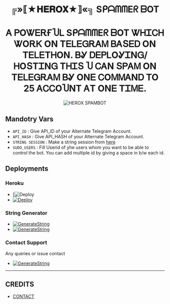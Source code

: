 <h1 align="center">
  <b> ╔»⟦★𝐇𝐄𝐑𝐎𝐗★⟧«╗ SᑭᗩᗰᗰEᖇ ᗷOT </b>
</h1>
<h1 align="center">
  <b>Ꭺ ᏢOᏔᎬᎡҒႮᏞ SᑭᗩᗰᗰEᖇ ᗷOT ᏔᎻᏆᏟᎻ ᏔOᎡᏦ OΝ TᎬᏞᎬᏀᎡᎪᎷ ᏴᎪՏᎬᎠ OΝ TᎬᏞᎬTᎻOΝ. ᏴᎽ ᎠᎬᏢᏞOᎽᏆΝᏀ/ᎻOՏTᏆΝᏀ TᎻᏆՏ Ⴎ ᏟᎪΝ ՏᏢᎪᎷ OΝ TᎬᏞᎬᏀᎡᎪᎷ ᏴᎽ OΝᎬ ᏟOᎷᎷᎪΝᎠ TO 25 ᎪᏟᏟOႮΝT ᎪT OΝᎬ TᏆᎷᎬ.</b>
</h1>
<p align="center">
  <img src="https://te.legra.ph/file/e9faf7373aa5f314637fd.jpg" alt="HEROX SPAMBOT">
</p>


## Mandotry Vars 

   - `API_ID` :  Give API_ID of your Alternate Telegram Account.
   - `API_HASH` :  Give API_HASH of your Alternate Telegram Account.
   - `STRING SESSION` :  Make a string session from [here](https://repl.it/@TeamUltroid/UltroidStringSession#main.py)
   - `SUDO_USERS` :  Fill Userid of yhe users whom you want to be able to control the bot. You can add multiple id by giving a space in b/w each id.


## Deployments

### Heroku

- [![Deploy](https://dashboard.heroku.com/new?template=https://github.com/7Hofficial/7h-Spam)
- [![Deploy](https://img.shields.io/badge/DEPLOY%20VIA%20TELEGRAM%20BOT-blueviolet?style=for-the-badge&logo=telegram)](https://telegram.dog/XTZ_HerokuBot?start=N0hvZmZpY2lhbC83aC1TcGFtIG1haW4)

### String Generator
- [![GenerateString](https://camo.githubusercontent.com/b8f040a155a621627eaf4fbc3d2bfc3201053c9184981c58a3195c6254865865/68747470733a2f2f696d672e736869656c64732e696f2f62616467652f47656e65726174652532304f6e2532305265706c2d626c756576696f6c65743f7374796c653d666f722d7468652d6261646765266c6f676f3d6170707665796f72)](https://repl.it/@TeamUltroid/UltroidStringSession#main.py)
- [![GenerateString](https://img.shields.io/badge/GENRATE%20ON%20TELEGRAM-blueviolet?style=for-the-badge&logo=telegram)](https://t.me/SessionGeneratorBot)
### Contact Support
Any queries or issue contact 
- [![GenerateString](https://img.shields.io/badge/DM%20ON%20TELEGRAM-blueviolet?style=for-the-badge&logo=telegram)](https://t.me/BEINGHEROX)

------
## CREDITS
- [CONTACT](https://t.me/BEINGHEROX)